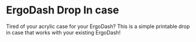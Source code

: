 # ErgoDash Drop In case
Tired of your acrylic case for your ErgoDash? This is a simple printable drop in case that works with your existing ErgoDash!
